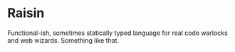 # Raisin
Functional-ish, sometimes statically typed language for real code warlocks and web wizards. Something like that.

